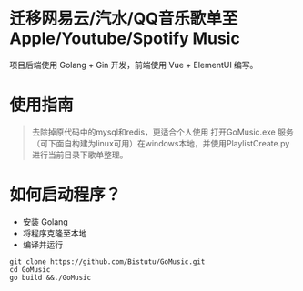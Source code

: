 # 迁移网易云/汽水/QQ音乐歌单至 Apple/Youtube/Spotify Music

项目后端使用 Golang + Gin 开发，前端使用 Vue + ElementUI 编写。

# 使用指南

> 去除掉原代码中的mysql和redis，更适合个人使用
> 打开GoMusic.exe 服务（可下面自构建为linux可用）在windows本地，并使用PlaylistCreate.py进行当前目录下歌单整理。

# 如何启动程序？

- 安装 Golang
- 将程序克隆至本地
- 编译并运行

```shell
git clone https://github.com/Bistutu/GoMusic.git
cd GoMusic
go build &&./GoMusic
```
